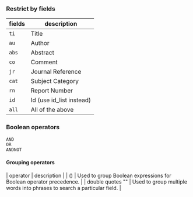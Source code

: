 ### Restrict by fields

| fields 	| description	|
|-----------|---------------|
| `ti` 		| Title 		|
| `au`		| Author 		|
| `abs`		| Abstract 		|
| `co` 		| Comment 		|
| `jr` 		| Journal Reference 	|
| `cat`		| Subject Category 	|
| `rn` 		| Report Number 	|
| `id` 		| Id (use id_list instead)	|
| `all`		| All of the above  	|

### Boolean operators

```
AND
OR
ANDNOT
```

#### Grouping operators

| operator 	| description	|
| () | Used to group Boolean expressions for Boolean operator precedence. |
| double quotes "" | Used to group multiple words into phrases to search a particular field. |